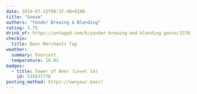 ```yaml
---
date: 2019-07-15T09:37:40+0100
title: "Goose"
authors: "Yonder Brewing & Blending"
rating: 3.75
drink_of: https://untappd.com/b/yonder-brewing-and-blending-goose/3270138
checkin:
  title: Beer Merchants Tap
weather:
  summary: Overcast
  temperature: 16.02
badges:
  - title: Tower of Beer (Level 14)
    id: 535837776
posting_method: https://ownyour.beer/
---
```

